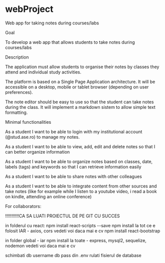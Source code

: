 # webProject

Web app for taking notes during courses/labs

Goal

To develop a web app that allows students to take notes during courses/labs

Description

The application must allow students to organise their notes by classes they attend and individual study activities.

The platform is based on a Single Page Application architecture. It will be accessible on a desktop, mobile or tablet browser (depending on user preferences).

The note editor should be easy to use so that the student can take notes during the class. It will implement a markdown sistem to allow simple text formatting.

Minimal functionalities

As a student I want to be able to login with my institutional account (@stud.ase.ro) to manage my notes.

As a student I want to be able to view, add, edit and delete notes so that I can better organize information

As a student I want to be able to organize notes based on classes, date, labels (tags) and keywords so that I can retrieve information easily

As a student I want to be able to share notes with other colleagues

As a student I want to be able to integrate content from other sources and take notes (like for example while I listen to a youtube video, i read a book on kindle, attending an online conference)

For collaborators:

!!!!!!!!!!!CA SA LUATI PROIECTUL DE PE GIT CU SUCCES

in folderul cu react:
npm install react-scripts --save
npm install la tot ce e folosit IAR - axios, cors vedeti voi daca mai e cv
npm install react-bootstrap

in folder global - iar npm install la toate - express, mysql2, sequelize, nodemon vedeti voi daca mai e cv

schimbati db username db pass din .env
rulati fisierul de database
